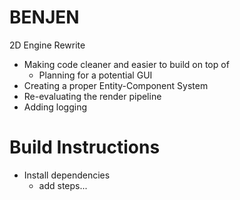 # BENJEN
2D Engine Rewrite
- Making code cleaner and easier to build on top of
    - Planning for a potential GUI
- Creating a proper Entity-Component System
- Re-evaluating the render pipeline
- Adding logging
# Build Instructions
- Install dependencies
    - add steps...

